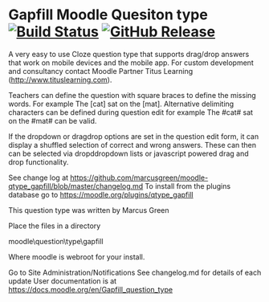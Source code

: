 # Gapfill Moodle Quesiton type [![Build Status](https://travis-ci.org/marcusgreen/moodle-qtype_gapfill.svg?branch=master)](https://travis-ci.org/marcusgreen/moodle-qtype_gapfill) [![GitHub Release](https://img.shields.io/github/release/marcusgreen/moodle-qtype_gapfill.svg)](https://github.com/marcusgreen//moodle-qtype_gapfill/releases)

A very easy to use Cloze question type that supports drag/drop answers that work on mobile devices and the mobile app. For custom development and consultancy contact Moodle Partner Titus Learning (http://www.tituslearning.com).

Teachers can define the question with square braces to define the missing words. For example The [cat] sat on the [mat].
Alternative delimiting characters can be defined during question edit for example The #cat# sat on the #mat# can be valid.

If the dropdown or dragdrop options are set in the question edit form, it can display a shuffled selection  of correct and
wrong answers. These can then can be selected via dropddropdown lists or javascript powered drag and drop functionality.

See change log at https://github.com/marcusgreen/moodle-qtype_gapfill/blob/master/changelog.md
To install from the plugins database go to https://moodle.org/plugins/qtype_gapfill

This question type was written by Marcus Green


Place the files in a directory

moodle\question\type\gapfill

Where moodle is webroot for your install.

Go to Site Administration/Notifications
See changelog.md for details of each update
User documentation is at https://docs.moodle.org/en/Gapfill_question_type
